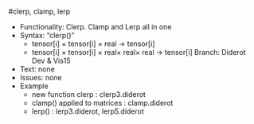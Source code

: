 #clerp, clamp, lerp
* Functionality: Clerp. Clamp and Lerp all in one
* Syntax: “clerp()”
    - tensor[i] × tensor[i] × real → tensor[i]
    - tensor[i] × tensor[i] × real× real× real → tensor[i] Branch: Diderot Dev & Vis15
* Text: none
* Issues: none
* Example 
    - new function clerp  : clerp3.diderot  
    - clamp() applied to matrices  : clamp.diderot 
    - lerp()  : lerp3.diderot, lerp5.diderot